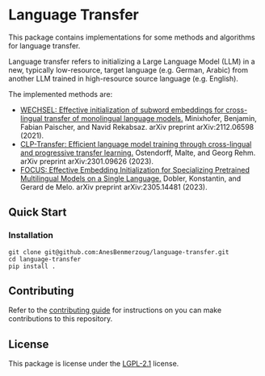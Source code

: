 # Language Transfer

This package contains implementations for some methods and algorithms for language transfer.

Language transfer refers to initializing a Large Language Model (LLM) in a new,
typically low-resource, target language (e.g. German, Arabic) from another LLM
trained in high-resource source language (e.g. English).

The implemented methods are:

- [WECHSEL: Effective initialization of subword embeddings for cross-lingual transfer of monolingual language models.](https://arxiv.org/abs/2112.06598) Minixhofer, Benjamin, Fabian Paischer, and Navid Rekabsaz. arXiv preprint arXiv:2112.06598 (2021).
- [CLP-Transfer: Efficient language model training through cross-lingual and progressive transfer learning.](https://arxiv.org/abs/2301.09626) Ostendorff, Malte, and Georg Rehm. arXiv preprint arXiv:2301.09626 (2023).
- [FOCUS: Effective Embedding Initialization for Specializing Pretrained Multilingual Models on a Single Language.](https://arxiv.org/abs/2305.14481) Dobler, Konstantin, and Gerard de Melo. arXiv preprint arXiv:2305.14481 (2023).

## Quick Start

### Installation

```shell
git clone git@github.com:AnesBenmerzoug/language-transfer.git
cd language-transfer
pip install .
```

## Contributing

Refer to the [contributing guide](CONTRIBUTING.md) for instructions on you can make contributions to this repository.

## License

This package is license under the [LGPL-2.1](https://www.gnu.org/licenses/old-licenses/lgpl-2.1.en.html) license.
